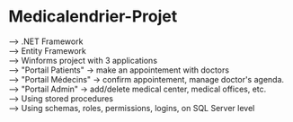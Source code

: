 # Medicalendrier-Projet
--> .NET Framework</br>
--> Entity Framework</br>
--> Winforms project with 3 applications</br>
--> "Portail Patients" -> make an appointement with doctors</br>
--> "Portail Médecins" -> confirm appointement, manage doctor's agenda.</br>
--> "Portail Admin" -> add/delete medical center, medical offices, etc.</br>
--> Using stored procedures</br>
--> Using schemas, roles, permissions, logins, on SQL Server level</br>
